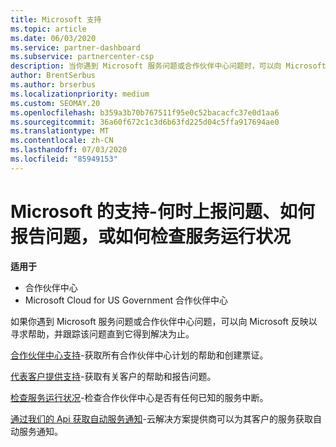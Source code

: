 ```yaml
---
title: Microsoft 支持
ms.topic: article
ms.date: 06/03/2020
ms.service: partner-dashboard
ms.subservice: partnercenter-csp
description: 当你遇到 Microsoft 服务问题或合作伙伴中心问题时，可以向 Microsoft 反映以寻求帮助，并跟踪该问题直到它得到解决为止。
author: BrentSerbus
ms.author: brserbus
ms.localizationpriority: medium
ms.custom: SEOMAY.20
ms.openlocfilehash: b359a3b70b767511f95e0c52bacacfc37e0d1aa6
ms.sourcegitcommit: 36a60f672c1c3d6b63fd225d04c5ffa917694ae0
ms.translationtype: MT
ms.contentlocale: zh-CN
ms.lasthandoff: 07/03/2020
ms.locfileid: "85949153"
---
```

# <a name="support-from-microsoft---when-to-escalate-issues-how-to-report-them-or-how-to-check-service-health"></a>Microsoft 的支持-何时上报问题、如何报告问题，或如何检查服务运行状况

**适用于**

- 合作伙伴中心
- Microsoft Cloud for US Government 合作伙伴中心

如果你遇到 Microsoft 服务问题或合作伙伴中心问题，可以向 Microsoft 反映以寻求帮助，并跟踪该问题直到它得到解决为止。

[合作伙伴中心支持](report-problems-with-partner-center.md)-获取所有合作伙伴中心计划的帮助和创建票证。

[代表客户提供支持](report-problems-on-behalf-of-a-customer.md)-获取有关客户的帮助和报告问题。

[检查服务运行状况](check-service-health.md)-检查合作伙伴中心是否有任何已知的服务中断。

[通过我们的 Api 获取自动服务通知](get-automated-service-notifications-with-our-apis.md)-云解决方案提供商可以为其客户的服务获取自动服务通知。


 

 



